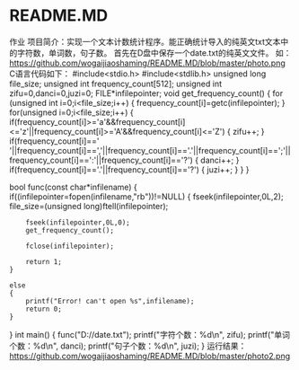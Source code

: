 # README.MD
作业
项目简介：实现一个文本计数统计程序。能正确统计导入的纯英文txt文本中的字符数，单词数，句子数。
首先在D盘中保存一个date.txt的纯英文文件。
如：
https://github.com/wogaijiaoshaming/README.MD/blob/master/photo.png
C语言代码如下：
#include<stdio.h>
#include<stdlib.h>
unsigned long file_size;
unsigned int frequency_count[512];
unsigned int zifu=0,danci=0,juzi=0;
FILE*infilepointer;
void get_frequency_count()
{
	for (unsigned int i=0;i<file_size;i++)
	{
		frequency_count[i]=getc(infilepointer);
	}
	for(unsigned i=0;i<file_size;i++)
    {
        if(frequency_count[i]>='a'&&frequency_count[i]<='z'||frequency_count[i]>='A'&&frequency_count[i]<='Z')
        {
            zifu++;
        }
        if(frequency_count[i]==' '||frequency_count[i]==','||frequency_count[i]=='.'||frequency_count[i]==';'||frequency_count[i]==':'||frequency_count[i]=='?')
        {
            danci++;
        }
        if(frequency_count[i]=='.'||frequency_count[i]=='?')
        {
            juzi++;
        }
    }
 }


bool func(const char*infilename)
{
	if((infilepointer=fopen(infilename,"rb"))!=NULL)
	{
		fseek(infilepointer,0L,2);
		file_size=(unsigned long)ftell(infilepointer);

		fseek(infilepointer,0L,0);
		get_frequency_count();

		fclose(infilepointer);

		return 1;
	}

	else
	{
		printf("Error! can't open %s",infilename);
		return 0;
	}
}
int main()
{
	func("D://date.txt");
    printf("字符个数：%d\n", zifu);
    printf("单词个数：%d\n", danci);
    printf("句子个数：%d\n", juzi);
}
运行结果：
https://github.com/wogaijiaoshaming/README.MD/blob/master/photo2.png
